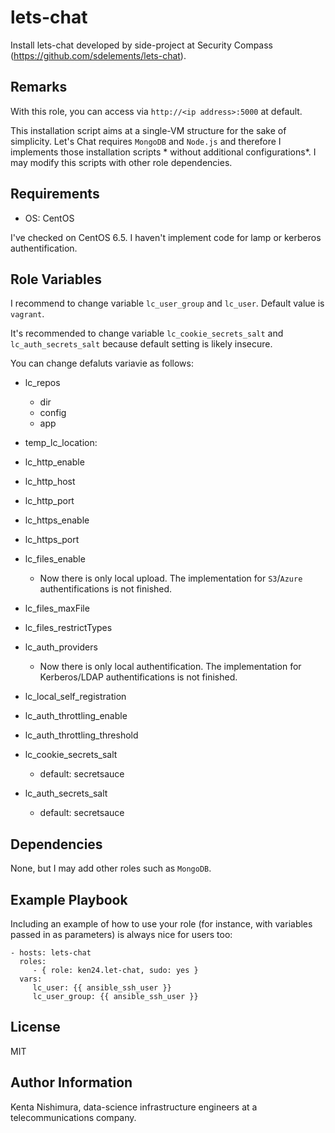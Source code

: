 lets-chat
=========

Install lets-chat developed by side-project at Security Compass (https://github.com/sdelements/lets-chat).


Remarks
------------

With this role, you can access via ``http://<ip address>:5000`` at default.

This installation script aims at a single-VM structure for the sake of simplicity. Let's Chat requires ``MongoDB`` and ``Node.js`` and therefore I implements those installation scripts * without additional configurations*. I may modify this scripts with other role dependencies.

Requirements
------------

* OS: CentOS

I've checked on CentOS 6.5. I haven't implement code for lamp or kerberos authentification.


Role Variables
--------------
I recommend to change variable ``lc_user_group`` and  ``lc_user``. Default value is ``vagrant``.


It's recommended to change variable ``lc_cookie_secrets_salt`` and ``lc_auth_secrets_salt`` because default setting is likely insecure.

You can change defaluts variavie as follows:

* lc_repos
  * dir
  * config
  * app
* temp_lc_location:

* lc_http_enable
* lc_http_host
* lc_http_port
* lc_https_enable
* lc_https_port
* lc_files_enable
  * Now there is only local upload. The implementation for ``S3``/``Azure`` authentifications is not finished.
* lc_files_maxFile
* lc_files_restrictTypes
* lc_auth_providers
  * Now there is only local authentification. The implementation for Kerberos/LDAP authentifications is not finished.
* lc_local_self_registration
* lc_auth_throttling_enable
* lc_auth_throttling_threshold


* lc_cookie_secrets_salt
  * default: secretsauce
* lc_auth_secrets_salt
  * default: secretsauce


Dependencies
------------

None, but I may add other roles such as ``MongoDB``.

Example Playbook
----------------

Including an example of how to use your role (for instance, with variables passed in as parameters) is always nice for users too:

    - hosts: lets-chat
      roles:
         - { role: ken24.let-chat, sudo: yes }
      vars:
         lc_user: {{ ansible_ssh_user }}
         lc_user_group: {{ ansible_ssh_user }}

License
-------

MIT

Author Information
------------------

Kenta Nishimura, data-science infrastructure engineers at a telecommunications company.
